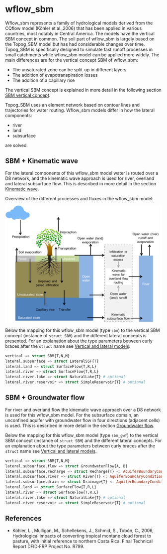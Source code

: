 # wflow\_sbm

Wflow\_sbm represents a family of hydrological models derived from the CQflow model (Köhler
et al.,2006) that has been applied in various countries, most notably in Central America.
The models have the vertical SBM concept in common. The soil part of wflow\_sbm is largely
based on the Topog\_SBM model but has had considerable changes over time. Topog\_SBM is
specifically designed to simulate fast runoff processes in small catchments while wflow\_sbm
model can be applied more widely. The main differences are for the vertical concept SBM of
wflow\_sbm:

- The unsaturated zone can be split-up in different layers
- The addition of evapotranspiration losses
- The addition of a capillary rise

The vertical SBM concept is explained in more detail in the following section [SBM vertical
concept](@ref).

Topog\_SBM uses an element network based on contour lines and trajectories for water
routing. Wflow\_sbm models differ in how the lateral components:
- river
- land
- subsurface  

are solved.

## SBM + Kinematic wave
For the lateral components of this wflow\_sbm model water is routed over a D8 network, and
the kinematic wave approach is used for river, overland and lateral subsurface flow. This is
described in more detail in the section [Kinematic wave](@ref).

Overview of the different processes and fluxes in the wflow_sbm model:

![wflow_sbm model](../images/wflow_sbm_soil.png)

Below the mapping for this wflow\_sbm model (type `sbm`) to the vertical SBM concept
(instance of `struct SBM`) and the different lateral concepts is presented. For an
explanation about the type parameters between curly braces after the `struct` name see
[Vertical and lateral models](@ref).

```julia
vertical => struct SBM{T,N,M}
lateral.subsurface => struct LateralSSF{T}
lateral.land => struct SurfaceFlow{T,R,L}
lateral.river => struct SurfaceFlow{T,R,L}
lateral.river.lake => struct NaturalLake{T} # optional
lateral.river.reservoir => struct SimpleReservoir{T} # optional
```

## SBM + Groundwater flow
For river and overland flow the kinematic wave approach over a D8 network is used for this
wflow\_sbm model. For the subsurface domain, an unconfined aquifer with groundwater flow in
four directions (adjacent cells) is used. This is described in more detail in the section
[Groundwater flow](@ref).

Below the mapping for this wflow\_sbm model (type `sbm_gwf`) to the vertical SBM concept
(instance of `struct SBM`) and the different lateral concepts. For an explanation about the
type parameters between curly braces after the `struct` name see [Vertical and lateral
models](@ref).

```julia
vertical => struct SBM{T,N,M}
lateral.subsurface.flow => struct GroundwaterFlow{A, B}
lateral.subsurface.recharge => struct Recharge{T} <: AquiferBoundaryCondition
lateral.subsurface.river => struct River{T} <: AquiferBoundaryCondition
lateral.subsurface.drain => struct Drainage{T} <: AquiferBoundaryCondition # optional
lateral.land => struct SurfaceFlow{T,R,L}
lateral.river => struct SurfaceFlow{T,R,L}
lateral.river.lake => struct NaturalLake{T} # optional
lateral.river.reservoir => struct SimpleReservoir{T} # optional
```

## References
+ Köhler, L., Mulligan, M., Schellekens, J., Schmid, S., Tobón, C., 2006, Hydrological
  impacts of converting tropical montane cloud forest to pasture, with initial reference to
  northern Costa Rica. Final Technical Report DFID‐FRP Project No. R799.
